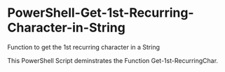 # PowerShell-Get-1st-Recurring-Character-in-String
Function to get the 1st recurring character in a String

This PowerShell Script deminstrates the Function Get-1st-RecurringChar.
